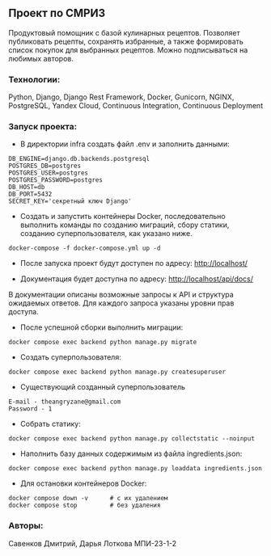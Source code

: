 ## Проект по СМРИЗ

Продуктовый помощник с базой кулинарных рецептов. Позволяет публиковать рецепты, сохранять избранные, а также формировать список покупок для выбранных рецептов. Можно подписываться на любимых авторов.


### Технологии:

Python, Django, Django Rest Framework, Docker, Gunicorn, NGINX, PostgreSQL, Yandex Cloud, Continuous Integration, Continuous Deployment

### Запуск проекта:


- В директории infra создать файл .env и заполнить данными:
```
DB_ENGINE=django.db.backends.postgresql
POSTGRES_DB=postgres
POSTGRES_USER=postgres
POSTGRES_PASSWORD=postgres
DB_HOST=db
DB_PORT=5432
SECRET_KEY='секретный ключ Django'
```

- Создать и запустить контейнеры Docker, последовательно выполнить команды по созданию миграций, сбору статики, 
созданию суперпользователя, как указано ниже.
```
docker-compose -f docker-compose.yml up -d
```


- После запуска проект будут доступен по адресу: [http://localhost/](http://localhost/)


- Документация будет доступна по адресу: [http://localhost/api/docs/](http://localhost/api/docs/)

В документации описаны возможные запросы к API и структура ожидаемых ответов. Для каждого запроса указаны уровни прав доступа.

- После успешной сборки выполнить миграции:
```
docker compose exec backend python manage.py migrate
```

- Создать суперпользователя:
```
docker compose exec backend python manage.py createsuperuser
```
- Существующий созданный суперпользователь
```
E-mail - theangryzane@gmail.com
Password - 1
```
- Собрать статику:
```
docker compose exec backend python manage.py collectstatic --noinput
```

- Наполнить базу данных содержимым из файла ingredients.json:
```
docker compose exec backend python manage.py loaddata ingredients.json
```

- Для остановки контейнеров Docker:
```
docker compose down -v      # с их удалением
docker compose stop         # без удаления
```


### Авторы:

Савенков Дмитрий, Дарья Лоткова МПИ-23-1-2
